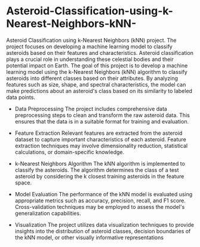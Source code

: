 # Asteroid-Classification-using-k-Nearest-Neighbors-kNN-
Asteroid Classification using k-Nearest Neighbors (kNN) project. The project focuses on developing a machine learning model to classify asteroids based on their features and characteristics.
Asteroid classification plays a crucial role in understanding these celestial bodies and their potential impact on Earth. The goal of this project is to develop a machine learning model using the k-Nearest Neighbors (kNN) algorithm to classify asteroids into different classes based on their attributes. By analyzing features such as size, shape, and spectral characteristics, the model can make predictions about an asteroid's class based on its similarity to labeled data points.

- Data Preprocessing
The project includes comprehensive data preprocessing steps to clean and transform the raw asteroid data. This ensures that the data is in a suitable format for training and evaluation.

- Feature Extraction
Relevant features are extracted from the asteroid dataset to capture important characteristics of each asteroid. Feature extraction techniques may involve dimensionality reduction, statistical calculations, or domain-specific knowledge.

- k-Nearest Neighbors Algorithm
The kNN algorithm is implemented to classify the asteroids. The algorithm determines the class of a test asteroid by considering the k closest training asteroids in the feature space.

- Model Evaluation
The performance of the kNN model is evaluated using appropriate metrics such as accuracy, precision, recall, and F1 score. Cross-validation techniques may be employed to assess the model's generalization capabilities.

- Visualization
The project utilizes data visualization techniques to provide insights into the distribution of asteroid classes, decision boundaries of the kNN model, or other visually informative representations
